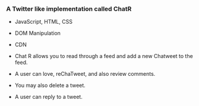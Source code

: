 


### A Twitter like implementation called ChatR

- JavaScript, HTML, CSS
- DOM Manipulation
- CDN

- Chat R allows you to read through a feed and add a new Chatweet to the feed.
- A user can love, reChaTweet, and also review comments.
- You may also delete a tweet.
- A user can reply to a tweet.